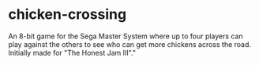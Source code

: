 # chicken-crossing
An 8-bit game for the Sega Master System where up to four players can play against the others to see who can get more chickens across the road. Initially made for "The Honest Jam III"."
